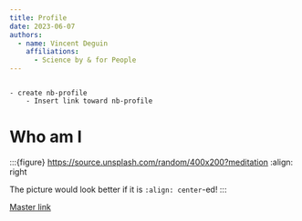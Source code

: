 ```yaml
---
title: Profile
date: 2023-06-07
authors:
  - name: Vincent Deguin
    affiliations:
      - Science by & for People
---
```


```{admonition} To Do

- create nb-profile
    - Insert link toward nb-profile

```

# Who am I

:::{figure} https://source.unsplash.com/random/400x200?meditation
:align: right

The picture would look better if it is `:align: center`-ed!
:::


[Master link](https://deugz.github.io/nb-master/_build/html/Appendix/Help/Github/Github_JB.html)